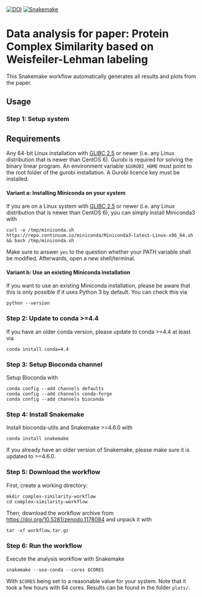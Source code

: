 [![DOI](https://zenodo.org/badge/DOI/10.5281/zenodo.1178084.svg)](https://doi.org/10.5281/zenodo.1178084)
[![Snakemake](https://img.shields.io/badge/snakemake-≥4.6.0-brightgreen.svg)](https://snakemake.bitbucket.io)

# Data analysis for paper: Protein Complex Similarity based on Weisfeiler-Lehman labeling

This Snakemake workflow automatically generates all results and plots from the paper.


## Usage

### Step 1: Setup system

## Requirements

Any 64-bit Linux installation with [GLIBC 2.5](http://unix.stackexchange.com/a/120381) or newer (i.e. any Linux distribution that is newer than CentOS 6).
Gurobi is required for solving the binary linear program. An environment variable `$GUROBI_HOME` must point to the root folder of the gurobi installation. A Gurobi licence key must be installed.

#### Variant a: Installing Miniconda on your system

If you are on a Linux system with [GLIBC 2.5](http://unix.stackexchange.com/a/120381) or newer (i.e. any Linux distribution that is newer than CentOS 6), you can simply install Miniconda3 with

    curl -o /tmp/miniconda.sh https://repo.continuum.io/miniconda/Miniconda3-latest-Linux-x86_64.sh && bash /tmp/miniconda.sh

Make sure to answer `yes` to the question whether your PATH variable shall be modified.
Afterwards, open a new shell/terminal.


#### Variant b: Use an existing Miniconda installation

If you want to use an existing Miniconda installation, please be aware that this is only possible if it uses Python 3 by default. You can check this via
  
    python --version

### Step 2: Update to conda >=4.4

If you have an older conda version, please update to conda >=4.4 at least via

    conda install conda=4.4

### Step 3: Setup Bioconda channel

Setup Bioconda with

    conda config --add channels defaults
    conda config --add channels conda-forge
    conda config --add channels bioconda

### Step 4: Install Snakemake

Install bioconda-utils and Snakemake >=4.6.0 with

    conda install snakemake

If you already have an older version of Snakemake, please make sure it is updated to >=4.6.0.

### Step 5: Download the workflow

First, create a working directory:

    mkdir complex-similarity-workflow
    cd complex-similarity-workflow

Then, download the workflow archive from https://doi.org/10.5281/zenodo.1178084 and unpack it with

    tar -xf workflow.tar.gz

### Step 6: Run the workflow

Execute the analysis workflow with Snakemake

    snakemake --use-conda --cores $CORES

With `$CORES` being set to a reasonable value for your system.
Note that it took a few hours with 64 cores.
Results can be found in the folder `plots/`.
